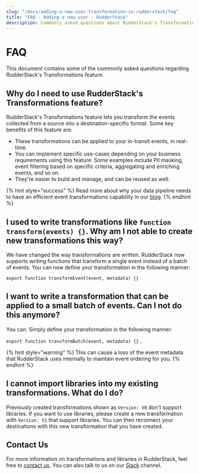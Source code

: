 ```yaml
---
slug: "/docs/adding-a-new-user-transformation-in-rudderstack/faq"
title: "FAQ - Adding a new user - RudderStack"
description: Commonly asked questions about RudderStack's Transformations feature.
---
```


# FAQ

This document contains some of the commonly asked questions regarding RudderStack's Transformations feature.

## Why do I need to use RudderStack's Transformations feature?

RudderStack's Transformations feature lets you transform the events collected from a source into a destination-specific format. Some key benefits of this feature are:

- These transformations can be applied to your in-transit events, in real-time.
- You can implement specific use-cases depending on your business requirements using this feature. Some examples include PII masking, event filtering based on specific criteria, aggregating and enriching events, and so on.
- They're easier to build and manage, and can be reused as well.

{% hint style="success" %}
Read more about why your data pipeline needs to have an efficient event transformations capability in our [blog](https://rudderstack.com/blog/the-future-of-data-pipeline-tools-must-include-better-transformations-than-etl-ever-had).
{% endhint %}

## I used to write transformations like `function transform(events) {}`. Why am I not able to create new transformations this way?

We have changed the way transformations are written. RudderStack now supports writing functions that transform a single event instead of a batch of events. You can now define your transformation in the following manner:

`export function transformEvent(event, metadata) {}`

## I want to write a transformation that can be applied to a small batch of events. Can I not do this anymore?

You can. Simply define your transformation in the following manner:

`export function transformBatch(event, metadata) {}` .

{% hint style="warning" %}
This can cause a loss of the event metadata that RudderStack uses internally to maintain event ordering for you.
{% endhint %}

## I cannot import libraries into my existing transformations. What do I do?

Previously created transformations shown as `Version: V0` don't support libraries. If you want to use libraries, please create a new transformation with `Version: V1` that support libraries. You can then reconnect your destinations with this new transformation that you have created.

## Contact Us

For more information on transformations and libraries in RudderStack, feel free to [contact us](mailto:%20docs@rudderstack.com). You can also talk to us on our [Slack](https://resources.rudderstack.com/join-rudderstack-slack) channel.
